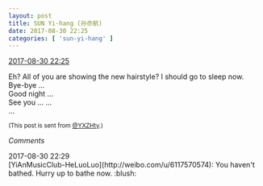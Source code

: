 ```yaml
---
layout: post
title: SUN Yi-hang (孙亦航)
date: 2017-08-30 22:25
categories: [ 'sun-yi-hang' ]
---
```


<div class="weibo-info">
  <a href="http://weibo.com/2565158051/Fjxx19sqn">2017-08-30 22:25</a>
</div>

Eh? All of you are showing the new hairstyle? I should go to sleep now.  
Bye-bye …  
Good night …  
See you …
…  
…

<!-- more -->

<small>(This post is sent from [@YXZHty](http://weibo.com/2565158051).)</small>

*Comments*

<div class="weibo-info">2017-08-30 22:29</div>
[YiAnMusicClub-HeLuoLuo](http://weibo.com/u/6117570574): You haven't bathed. Hurry up to bathe now. :blush:
